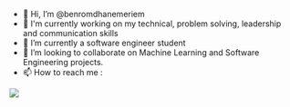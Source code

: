 - 👋 Hi, I’m @benromdhanemeriem
- 👀 I'm currently working on my technical, problem solving, leadership and communication skills
- 🌱 I’m currently a software engineer student
- 💞️ I’m looking to collaborate on Machine Learning and Software Engineering projects. 
- 📫 How to reach me : 
<img src="[icons/LinkedIn.svg](https://icons8.com/icon/xuvGCOXi8Wyg/linkedin)" >
<!---
benromdhanemeriem/benromdhanemeriem is a ✨ special ✨ repository because its `README.md` (this file) appears on your GitHub profile.
You can click the Preview link to take a look at your changes.
--->
